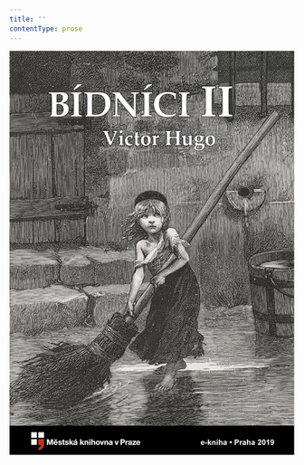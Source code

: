 ```yaml
---
title: ''
contentType: prose
---
```


![obalka_bidnici_ii.jpg](./resources/obalka_bidnici_ii_fmt.png)
